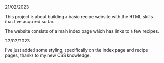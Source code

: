 21/02/2023

This project is about building a basic recipe website with the HTML skills that I've acquired so far.

The website consists of a main index page which has links to a few recipes.

22/02/2023

I've just added some styling, specifically on the index page and recipe pages, thanks to my new CSS knowledge.